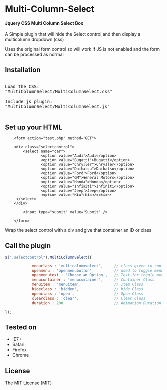 <h1>Multi-Column-Select</h1>

<h4>Jquery CSS Multi Column Select Box</h4>
<p>A Simple plugin that will hide the Select control and then display a multicolumn dropdown (css)</p>
<p>Uses the original form control so will work if JS is not enabled and the form can be processed as normal</p>


<h2>Installation</h2>

<pre>

Load the CSS:
"MultiColumnSelect/MultiColumnSelect.css"

Include js plugin:
"MultiColumnSelect/MultiColumnSelect.js"

</pre>

<h2>Set up your HTML</h2>

```
    <form action="test.php" method="GET">

    <div class="selectcontrol">
        <select name="car">
                <option value="Audi">Audi</option>
                <option value="Bugatti">Bugatti</option>
                <option value="Chrysler">Chrysler</option>
                <option value="Daihatsu">Daihatsu</option>
                <option value="Ford">Ford</option>
                <option value="GM">General Motors</option>
                <option value="Honda">Honda</option>
                <option value="Infiniti">Infiniti</option>
                <option value="Jeep">Jeep</option>
                <option value="Kia">Kia</option>
     </select>
    </div>
    
        <input type="submit" value="Submit" />
    
    </form>

```
Wrap the select control with a div and give that container an ID or class

<h2>Call the plugin</h2>

```javascript
$(".selectcontrol").MultiColumnSelect({

            menuclass : 'multicolumnselect',     // class given to control
            openmenu : 'openmenubutton',         // used to toggle menu open/closed
            openmenutext : 'Choose An Option',   // Text for toggle menu button
            menucontainer : 'menucontainer',     // Container Class
            menuitem : 'menuitem',               // Item Class
            hideclass : 'hidden',                // hide Class
            openclass : 'open',                  // Open Class
            clearclass : 'clear',                // Clear Class
            duration : 200                       // Animation Duration

});
```


<h2>Tested on</h2>
<ul>
<li>IE7+</li>
<li>Safari</li>
<li>Firefox </li>
<li>Chrome</li>
</ul>


<h2>License</h2>

<p>The MIT License (MIT)</p>
